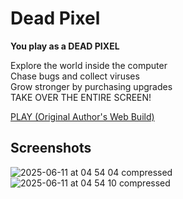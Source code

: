 # Dead Pixel

**You play as a DEAD PIXEL**

Explore the world inside the computer  
Chase bugs and collect viruses  
Grow stronger by purchasing upgrades  
TAKE OVER THE ENTIRE SCREEN!  

[PLAY (Original Author's Web Build)](https://sebzanardo.itch.io/dead-pixel)

## Screenshots

![ 2025-06-11 at 04 54 04 compressed](https://github.com/user-attachments/assets/ec2acd08-1668-4b8e-aef0-0677e13e3e99)
![ 2025-06-11 at 04 54 10 compressed](https://github.com/user-attachments/assets/0a44f462-d546-4855-9ca2-9b38c6ad18fe)
